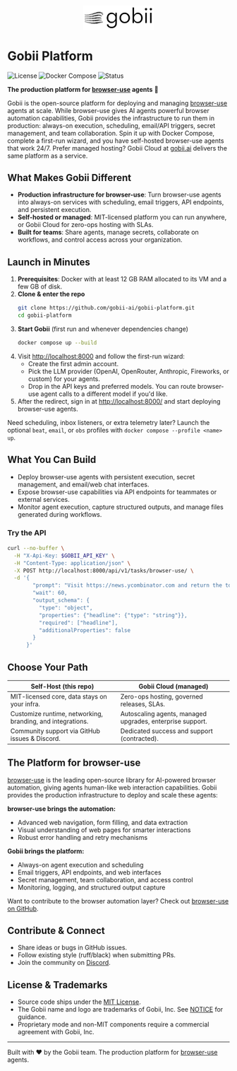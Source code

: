 <p align="center">
  <picture>
    <source media="(prefers-color-scheme: dark)" srcset="assets/logo/noBgWhite.png" />
    <source media="(prefers-color-scheme: light)" srcset="assets/logo/noBgBlack.png" />
    <img src="assets/logo/noBgBlack.png" alt="Gobii logo" width="160" />
  </picture>
</p>

# Gobii Platform

![License](https://img.shields.io/badge/license-MIT-green.svg)
![Docker Compose](https://img.shields.io/badge/docker-compose-blue?logo=docker)
![Status](https://img.shields.io/badge/status-early%20access-orange)

**The production platform for [browser-use](https://github.com/browser-use/browser-use) agents** 🚀

Gobii is the open-source platform for deploying and managing [browser-use](https://github.com/browser-use/browser-use) agents at scale. While browser-use gives AI agents powerful browser automation capabilities, Gobii provides the infrastructure to run them in production: always-on execution, scheduling, email/API triggers, secret management, and team collaboration. Spin it up with Docker Compose, complete a first-run wizard, and you have self-hosted browser-use agents that work 24/7. Prefer managed hosting? Gobii Cloud at [gobii.ai](https://gobii.ai) delivers the same platform as a service.

## What Makes Gobii Different
- **Production infrastructure for browser-use**: Turn browser-use agents into always-on services with scheduling, email triggers, API endpoints, and persistent execution.
- **Self-hosted or managed**: MIT-licensed platform you can run anywhere, or Gobii Cloud for zero-ops hosting with SLAs.
- **Built for teams**: Share agents, manage secrets, collaborate on workflows, and control access across your organization.

## Launch in Minutes
1. **Prerequisites**: Docker with at least 12 GB RAM allocated to its VM and a few GB of disk.
2. **Clone & enter the repo**
   ```bash
   git clone https://github.com/gobii-ai/gobii-platform.git
   cd gobii-platform
   ```
3. **Start Gobii** (first run and whenever dependencies change)
   ```bash
   docker compose up --build
   ```
4. Visit [http://localhost:8000](http://localhost:8000) and follow the first-run wizard:
   - Create the first admin account.
   - Pick the LLM provider (OpenAI, OpenRouter, Anthropic, Fireworks, or custom) for your agents.
   - Drop in the API keys and preferred models. You can route browser-use agent calls to a different model if you'd like.
5. After the redirect, sign in at [http://localhost:8000/](http://localhost:8000/) and start deploying browser-use agents.

Need scheduling, inbox listeners, or extra telemetry later? Launch the optional `beat`, `email`, or `obs` profiles with `docker compose --profile <name> up`.

## What You Can Build
- Deploy browser-use agents with persistent execution, secret management, and email/web chat interfaces.
- Expose browser-use capabilities via API endpoints for teammates or external services.
- Monitor agent execution, capture structured outputs, and manage files generated during workflows.

### Try the API
```bash
curl --no-buffer \
  -H "X-Api-Key: $GOBII_API_KEY" \
  -H "Content-Type: application/json" \
  -X POST http://localhost:8000/api/v1/tasks/browser-use/ \
  -d '{
        "prompt": "Visit https://news.ycombinator.com and return the top headline",
        "wait": 60,
        "output_schema": {
          "type": "object",
          "properties": {"headline": {"type": "string"}},
          "required": ["headline"],
          "additionalProperties": false
        }
      }'
```

## Choose Your Path
| Self-Host (this repo) | Gobii Cloud (managed) |
| --- | --- |
| MIT-licensed core, data stays on your infra. | Zero-ops hosting, governed releases, SLAs. |
| Customize runtime, networking, branding, and integrations. | Autoscaling agents, managed upgrades, enterprise support. |
| Community support via GitHub issues & Discord. | Dedicated success and support (contracted). |

## The Platform for browser-use

[browser-use](https://github.com/browser-use/browser-use) is the leading open-source library for AI-powered browser automation, giving agents human-like web interaction capabilities. Gobii provides the production infrastructure to deploy and scale these agents:

**browser-use brings the automation:**
- Advanced web navigation, form filling, and data extraction
- Visual understanding of web pages for smarter interactions
- Robust error handling and retry mechanisms

**Gobii brings the platform:**
- Always-on agent execution and scheduling
- Email triggers, API endpoints, and web interfaces
- Secret management, team collaboration, and access control
- Monitoring, logging, and structured output capture

Want to contribute to the browser automation layer? Check out [browser-use on GitHub](https://github.com/browser-use/browser-use).

## Contribute & Connect
- Share ideas or bugs in GitHub issues.
- Follow existing style (ruff/black) when submitting PRs.
- Join the community on [Discord](https://discord.gg/yyDB8GwxtE).

## License & Trademarks
- Source code ships under the [MIT License](LICENSE).
- The Gobii name and logo are trademarks of Gobii, Inc. See [NOTICE](NOTICE) for guidance.
- Proprietary mode and non-MIT components require a commercial agreement with Gobii, Inc.

---

Built with ❤️ by the Gobii team. The production platform for [browser-use](https://github.com/browser-use/browser-use) agents.
